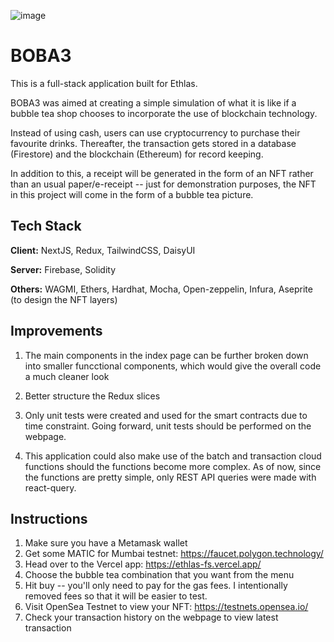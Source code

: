 
![image](https://user-images.githubusercontent.com/54927531/189728317-a4968763-6fda-4595-8d54-f1f2ac582f57.png) 

# BOBA3

This is a full-stack application built for Ethlas.

BOBA3 was aimed at creating a simple simulation of what it is like if a bubble tea shop chooses to incorporate the use of blockchain technology.

Instead of using cash, users can use cryptocurrency to purchase their favourite drinks. Thereafter, the transaction gets stored in a database (Firestore) and the blockchain (Ethereum) for record keeping.

In addition to this, a receipt will be generated in the form of an NFT rather than an usual paper/e-receipt -- just for demonstration purposes, the NFT in this project will come in the form of a bubble tea picture.

## Tech Stack

**Client:** NextJS, Redux, TailwindCSS, DaisyUI

**Server:** Firebase, Solidity

**Others:** WAGMI, Ethers, Hardhat, Mocha, Open-zeppelin, Infura, Aseprite (to design the NFT layers)


## Improvements
  1) The main components in the index page can be further broken down into smaller funcctional components, which would give the overall code a much cleaner look

  2) Better structure the Redux slices

  3) Only unit tests were created and used for the smart contracts due to time constraint. Going forward, unit tests should be performed on the webpage.

  4) This application could also make use of the batch and transaction cloud functions should the functions become more complex. As of now, since the functions are pretty simple, only REST API queries were made with react-query.
    
## Instructions

  1) Make sure you have a Metamask wallet 
  2) Get some MATIC for Mumbai testnet: https://faucet.polygon.technology/
  3) Head over to the Vercel app: https://ethlas-fs.vercel.app/
  4) Choose the bubble tea combination that you want from the menu
  5) Hit buy -- you'll only need to pay for the gas fees. I intentionally removed fees so that it will be easier to test.
  6) Visit OpenSea Testnet to view your NFT: https://testnets.opensea.io/
  7) Check your transaction history on the webpage to view latest transaction
